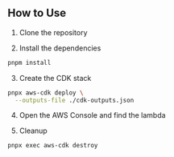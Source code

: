 
## How to Use

1. Clone the repository

2. Install the dependencies

```bash
pnpm install
```

3. Create the CDK stack

```bash
pnpx aws-cdk deploy \
  --outputs-file ./cdk-outputs.json
```

4. Open the AWS Console and find the lambda 
  
5. Cleanup

```bash
pnpx exec aws-cdk destroy
```
